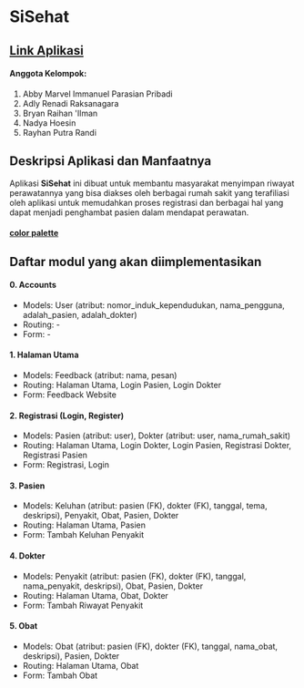 # SiSehat

## [Link Aplikasi](https://sisehat-group.herokuapp.com/)

#### Anggota Kelompok:
1. Abby Marvel Immanuel Parasian Pribadi
2. Adly Renadi Raksanagara
3. Bryan Raihan 'Ilman
4. Nadya Hoesin
5. Rayhan Putra Randi

## Deskripsi Aplikasi dan Manfaatnya
Aplikasi **SiSehat** ini dibuat untuk membantu masyarakat menyimpan riwayat perawatannya yang bisa diakses oleh berbagai rumah sakit yang terafiliasi oleh aplikasi untuk memudahkan proses registrasi dan berbagai hal yang dapat menjadi penghambat pasien dalam mendapat perawatan.

#### [color palette](https://coolors.co/palette/f0ead2-e7e8c4-dde5b6-c5d397-b9ca88-adc178-a98467-95755e-806755-6c584c)

## Daftar modul yang akan diimplementasikan
#### 0. Accounts
- Models: User (atribut: nomor_induk_kependudukan, nama_pengguna, adalah_pasien, adalah_dokter)
- Routing: -
- Form: -

#### 1. Halaman Utama
- Models: Feedback (atribut: nama, pesan)
- Routing: Halaman Utama, Login Pasien, Login Dokter
- Form: Feedback Website

#### 2. Registrasi (Login, Register)
- Models: Pasien (atribut: user), Dokter (atribut: user, nama_rumah_sakit)
- Routing: Halaman Utama, Login Dokter, Login Pasien, Registrasi Dokter, Registrasi Pasien
- Form: Registrasi, Login

#### 3. Pasien
- Models: Keluhan (atribut: pasien (FK), dokter (FK), tanggal, tema, deskripsi), Penyakit, Obat, Pasien, Dokter 
- Routing: Halaman Utama, Pasien
- Form: Tambah Keluhan Penyakit

#### 4. Dokter
- Models: Penyakit (atribut: pasien (FK), dokter (FK), tanggal, nama_penyakit, deskripsi), Obat, Pasien, Dokter 
- Routing: Halaman Utama, Obat, Dokter
- Form: Tambah Riwayat Penyakit

#### 5. Obat
- Models:  Obat (atribut: pasien (FK), dokter (FK), tanggal, nama_obat, deskripsi), Pasien, Dokter 
- Routing: Halaman Utama, Obat
- Form: Tambah Obat 
